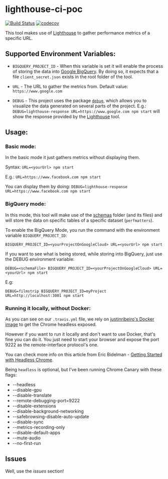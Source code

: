 # lighthouse-ci-poc
[![Build Status](https://travis-ci.org/mAiNiNfEcTiOn/lighthouse-ci-poc.svg?branch=master)](https://travis-ci.org/mAiNiNfEcTiOn/lighthouse-ci-poc)
[![codecov](https://codecov.io/gh/mAiNiNfEcTiOn/lighthouse-ci-poc/branch/master/graph/badge.svg)](https://codecov.io/gh/mAiNiNfEcTiOn/lighthouse-ci-poc)


This tool makes use of [Lighthouse](https://github.com/GoogleChrome/lighthouse) to gather performance metrics of a specific URL.

## Supported Environment Variables:

* `BIGQUERY_PROJECT_ID` - When this variable is set it will enable the process of storing the data into [Google BigQuery](https://cloud.google.com/bigquery/what-is-bigquery). By doing so, it expects that a file `client_secret.json` exists in the root folder of the tool.

* `URL` - The URL to gather the metrics from. Default value: `https://www.google.com`

* `DEBUG` - This project uses the package [`debug`](https://github.com/visionmedia/debug), which allows you to visualize the data generated on several parts of the project. E.g.: `DEBUG=lighthouse-response URL=https://www.google.com npm start` will show the response provided by the [Lighthouse](https://github.com/GoogleChrome/lighthouse) tool.

## Usage:

### Basic mode:

In the basic mode it just gathers metrics without displaying them.

Syntax: `URL=<yourUrl> npm start`

E.g.: `URL=https://www.facebook.com npm start`

You can display them by doing: `DEBUG=lighthouse-response URL=https://www.facebook.com npm start`

### BigQuery mode:

In this mode, this tool will make use of the [schemas](https://github.com/mAiNiNfEcTiOn/lighthouse-ci-poc/tree/master/schemas) folder (and its files) and will store the data on specific tables of a specific dataset (`perfmatters`).

To enable the BigQuery Mode, you run the command with the environment variable `BIGQUERY_PROJECT_ID`:

`BIGQUERY_PROJECT_ID=<yourProjectOnGoogleCloud> URL=<yourUrl> npm start`

If you want to see what is being stored, while storing into BigQuery, just use the DEBUG environment variable:

`DEBUG=<schemaFile> BIGQUERY_PROJECT_ID=<yourProjectOnGoogleCloud> URL=<yourUrl> npm start`

E.g:

`DEBUG=filmstrip BIGQUERY_PROJECT_ID=myProject URL=http://localhost:3001 npm start`


### Running it locally, without Docker:

As you can see on our `.travis.yml` file, we rely on [justinribeiro's Docker image](https://hub.docker.com/r/justinribeiro/chrome-headless/) to get the Chrome headless exposed.

However if you want to run it locally and don't want to use Docker, that's fine you can do it. You just need to start your browser and expose the port 9222 as the remote-interface protocol's one.

You can check more info on this article from Eric Bidelman - [Getting Started with Headless Chrome](https://developers.google.com/web/updates/2017/04/headless-chrome#cli).

Being `headless` is optional, but I've been running Chrome Canary with these flags:

* --headless
* --disable-gpu
* --disable-translate
* --remote-debugging-port=9222
* --disable-extensions
* --disable-background-networking
* --safebrowsing-disable-auto-update
* --disable-sync
* --metrics-recording-only
* --disable-default-apps
* --mute-audio
* --no-first-run

## Issues

Well, use the _issues_ section!
